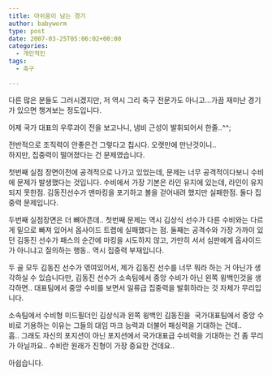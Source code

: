 ```yaml
---
title: 아쉬움이 남는 경기
author: babyworm
type: post
date: 2007-03-25T05:06:02+00:00
categories:
  - 개인적인
tags:
  - 축구

---
```

다른 많은 분들도 그러시겠지만, 저 역시 그리 축구 전문가도 아니고…가끔 재미난 경기가 있으면 챙겨보는 정도입니다.

어제 국가 대표의 우루과이 전을 보고나니, 냄비 근성이 발휘되어서 한줄..^^;

전반적으로 조직력이 안좋은건 그렇다고 칩시다. 오랫만에 만난것이니..<br>
하지만, 집중력이 떨어졌다는 건 문제였습니다. 

첫번째 실점 장면이전에 공격적으로 나가고 있었는데, 문제는 너무 공격적이다보니 수비에 문제가 발생했다는 것입니다. 수비에서 가장 기본은 라인 유지에 있는데, 라인이 유지 되지 못한점. 김동진선수가 맨마킹을 포기하고 볼을 걷어내려 했지만 실패한점. 둘다 집중력 문제입니다. 

두번째 실점장면은 더 뼈아픈데.. 첫번째 문제는 역시 김상식 선수가 다른 수비와는 다르게 밑으로 빠져 있어서 옵사이드 트랩에 실패했다는 점. 둘째는 공격수와 가장 가까이 있던 김동진 선수가 패스의 순간에 마킹을 시도하지 않고, 가만히 서서 심판에게 옵사이드가 아니냐고 질의하는 행동.. 역시 집중력 부재입니다. 

두 골 모두 김동진 선수가 엮여있어서, 제가 김동진 선수를 너무 뭐라 하는 거 아닌가 생각하실 수 있습니다만, 김동진 선수가 소속팀에서 중앙 수비가 아닌 왼쪽 윙백인것을 생각하면.. 대표팀에서 중앙 수비를 보면서 일류급 집중력을 발휘하라는 것 자체가 무리입니다. 

소속팀에서 수비형 미드필더인 김상식과 왼쪽 윙백인 김동진을  국가대표팀에서 중앙 수비로 기용하는 이유는 그들의 대임 마크 능력과 더불어 패싱력을 기대하는 건데..<br>
흠.. 그래도 자신의 포지션이 아닌 포지션에서 국가대표급 수비력을 기대하는 건 좀 무리가 아닐까요.. 수비란 원래가 진형이 가장 중요한 건데요..

아쉽습니다.
